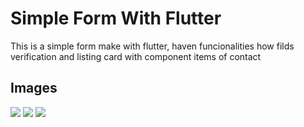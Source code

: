 # Simple Form With Flutter

This is a simple form make with flutter, haven funcionalities how filds verification and listing card with component items of contact

## Images

<img src="https://github.com/vgoes19/SimpleForm-Flutter/lib/images/Screenshot_1654721805.png"/>
<img src="https://github.com/vgoes19/SimpleForm-Flutter/lib/images/Screenshot_1654721826.png"/>
<img src="https://github.com/vgoes19/SimpleForm-Flutter/lib/images/Screenshot_1654721946.png"/>

